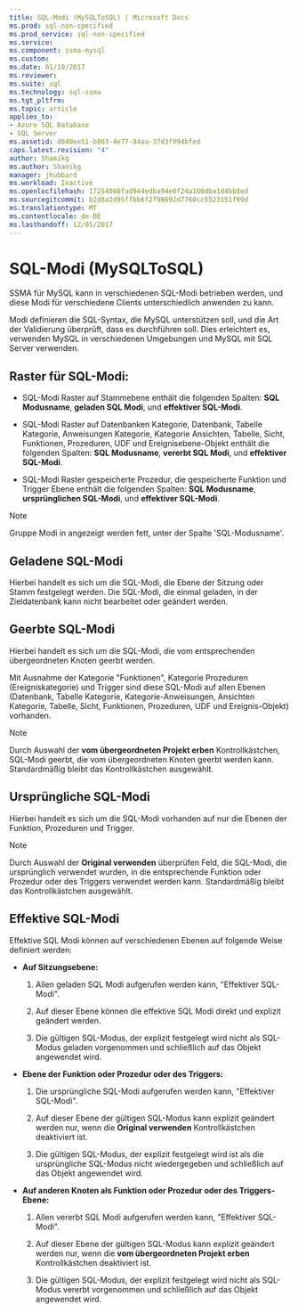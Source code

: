 ```yaml
---
title: SQL-Modi (MySQLToSQL) | Microsoft Docs
ms.prod: sql-non-specified
ms.prod_service: sql-non-specified
ms.service: 
ms.component: ssma-mysql
ms.custom: 
ms.date: 01/19/2017
ms.reviewer: 
ms.suite: sql
ms.technology: sql-ssma
ms.tgt_pltfrm: 
ms.topic: article
applies_to:
- Azure SQL Database
- SQL Server
ms.assetid: d840ee51-b863-4e77-84aa-37d3f094bfed
caps.latest.revision: "4"
author: Shamikg
ms.author: Shamikg
manager: jhubbard
ms.workload: Inactive
ms.openlocfilehash: 17254008fad944edba94e0f24a180dba1d4bb8ed
ms.sourcegitcommit: b2d8a2d95ffbb6f2f98692d7760cc5523151f99d
ms.translationtype: MT
ms.contentlocale: de-DE
ms.lasthandoff: 12/05/2017
---
```

# <a name="sql-modes-mysqltosql"></a>SQL-Modi (MySQLToSQL)
SSMA für MySQL kann in verschiedenen SQL-Modi betrieben werden, und diese Modi für verschiedene Clients unterschiedlich anwenden zu kann.  
  
Modi definieren die SQL-Syntax, die MySQL unterstützen soll, und die Art der Validierung überprüft, dass es durchführen soll. Dies erleichtert es, verwenden MySQL in verschiedenen Umgebungen und MySQL mit SQL Server verwenden.  
  
## <a name="sql-modes-grid"></a>Raster für SQL-Modi:  
  
-   SQL-Modi Raster auf Stammebene enthält die folgenden Spalten: **SQL Modusname**, **geladen SQL Modi**, und **effektiver SQL-Modi**.  
  
-   SQL-Modi Raster auf Datenbanken Kategorie, Datenbank, Tabelle Kategorie, Anweisungen Kategorie, Kategorie Ansichten, Tabelle, Sicht, Funktionen, Prozeduren, UDF und Ereignisebene-Objekt enthält die folgenden Spalten: **SQL Modusname**, **vererbt SQL Modi**, und **effektiver SQL-Modi**.  
  
-   SQL-Modi Raster gespeicherte Prozedur, die gespeicherte Funktion und Trigger Ebene enthält die folgenden Spalten: **SQL Modusname**, **ursprünglichen SQL-Modi**, und **effektiver SQL-Modi**.  
  
> [!NOTE]  
> Gruppe Modi in angezeigt werden fett, unter der Spalte 'SQL-Modusname'.  
  
## <a name="loaded-sql-modes"></a>Geladene SQL-Modi  
Hierbei handelt es sich um die SQL-Modi, die Ebene der Sitzung oder Stamm festgelegt werden. Die SQL-Modi, die einmal geladen, in der Zieldatenbank kann nicht bearbeitet oder geändert werden.  
  
## <a name="inherited-sql-modes"></a>Geerbte SQL-Modi  
Hierbei handelt es sich um die SQL-Modi, die vom entsprechenden übergeordneten Knoten geerbt werden.  
  
Mit Ausnahme der Kategorie "Funktionen", Kategorie Prozeduren (Ereigniskategorie) und Trigger sind diese SQL-Modi auf allen Ebenen (Datenbank, Tabelle Kategorie, Kategorie-Anweisungen, Ansichten Kategorie, Tabelle, Sicht, Funktionen, Prozeduren, UDF und Ereignis-Objekt) vorhanden.  
  
> [!NOTE]  
> Durch Auswahl der **vom übergeordneten Projekt erben** Kontrollkästchen, SQL-Modi geerbt, die vom übergeordneten Knoten geerbt werden kann. Standardmäßig bleibt das Kontrollkästchen ausgewählt.  
  
## <a name="original-sql-modes"></a>Ursprüngliche SQL-Modi  
Hierbei handelt es sich um die SQL-Modi vorhanden auf nur die Ebenen der Funktion, Prozeduren und Trigger.  
  
> [!NOTE]  
> Durch Auswahl der **Original verwenden** überprüfen Feld, die SQL-Modi, die ursprünglich verwendet wurden, in die entsprechende Funktion oder Prozedur oder des Triggers verwendet werden kann. Standardmäßig bleibt das Kontrollkästchen ausgewählt.  
  
## <a name="effective-sql-modes"></a>Effektive SQL-Modi  
Effektive SQL Modi können auf verschiedenen Ebenen auf folgende Weise definiert werden:  
  
-   **Auf Sitzungsebene:**  
  
    1.  Allen geladen SQL Modi aufgerufen werden kann, "Effektiver SQL-Modi".  
  
    2.  Auf dieser Ebene können die effektive SQL Modi direkt und explizit geändert werden.  
  
    3.  Die gültigen SQL-Modus, der explizit festgelegt wird nicht als SQL-Modus geladen vorgenommen und schließlich auf das Objekt angewendet wird.  
  
-   **Ebene der Funktion oder Prozedur oder des Triggers:**  
  
    1.  Die ursprüngliche SQL-Modi aufgerufen werden kann, "Effektiver SQL-Modi".  
  
    2.  Auf dieser Ebene der gültigen SQL-Modus kann explizit geändert werden nur, wenn die **Original verwenden** Kontrollkästchen deaktiviert ist.  
  
    3.  Die gültigen SQL-Modus, der explizit festgelegt wird ist als die ursprüngliche SQL-Modus nicht wiedergegeben und schließlich auf das Objekt angewendet wird.  
  
-   **Auf anderen Knoten als Funktion oder Prozedur oder des Triggers-Ebene:**  
  
    1.  Allen vererbt SQL Modi aufgerufen werden kann, "Effektiver SQL-Modi".  
  
    2.  Auf dieser Ebene der gültigen SQL-Modus kann explizit geändert werden nur, wenn die **vom übergeordneten Projekt erben** Kontrollkästchen deaktiviert ist.  
  
    3.  Die gültigen SQL-Modus, der explizit festgelegt wird nicht als SQL-Modus vererbt vorgenommen und schließlich auf das Objekt angewendet wird.  
  
